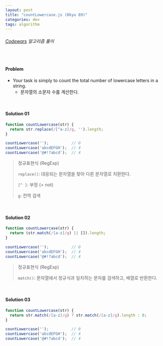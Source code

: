 ```yaml
---
layout: post
title: "countLowercase.js (8kyu 89)"
categories: dev
tags: algorithm
---
```


###### [Codewars](https://www.codewars.com) 알고리즘 풀이

<br>

#### Problem

- Your task is simply to count the total number of lowercase letters in a string.
  - 문자열의 소문자 수를 계산한다.

<br>

#### Solution 01

```js
function countLowercase(str) {
  return str.replace(/[^a-z]/g, '').length;
}

countLowercase('');          // 0
countLowercase('abcdEFGH');  // 4
countLowercase('@#!?abcd');  // 4
```

> 정규표현식 (RegExp)
>
> `replace()`: 대응되는 문자열을 찾아 다른 문자열로 치환한다.
>
> `[^ ]`: 부정 (= not)
>
> `g`: 전역 검색

<br>

#### Solution 02

```js
function countLowercase(str) {
  return (str.match(/[a-z]/g) || []).length;
}

countLowercase('');          // 0
countLowercase('abcdEFGH');  // 4
countLowercase('@#!?abcd');  // 4
```

> 정규표현식 (RegExp)
>
> `match()`: 문자열에서 정규식과 일치하는 문자를 검색하고, 배열로 반환한다.

<br>

#### Solution 03

```js
function countLowercase(str) {
  return str.match(/[a-z]/g) ? str.match(/[a-z]/g).length : 0;
}

countLowercase('');          // 0
countLowercase('abcdEFGH');  // 4
countLowercase('@#!?abcd');  // 4
```

<br>

<br>